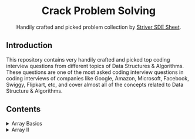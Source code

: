 <h1 align="center">Crack Problem Solving</h1>
<p align="center">Handily crafted and picked problem collection by <a href="https://takeuforward.org/interviews/strivers-sde-sheet-top-coding-interview-problems" target="_blank">Striver SDE Sheet</a>.</p>

## Introduction

<p>
This repository contains very handily crafted and picked top coding interview questions from different topics of Data Structures & Algorithms. These questions are one of the most asked coding interview questions in coding interviews of companies like Google, Amazon, Microsoft, Facebook, Swiggy, Flipkart, etc, and cover almost all of the concepts related to Data Structure & Algorithms.
</p>

## Contents

<details> 
    <summary> Array Basics </summary>
    <table>
        <thead>
            <th>#</th> 
            <th>Problem Title</th> 
            <th>Online Judge</th>
            <th>Problem Link</th> 
            <th>Solution</th>
        </thead>
        <tbody>
            <tr>
                <td>1</td> <td>Set Matrix Zeros</td> <td>LeetCode</td>
                <td align="center"><a href="https://leetcode.com/problems/set-matrix-zeroes/"><img src="./img/leet-code.png" height="40" width="auto"/></a></td>
                <td><a href="./array-basics/set-matrix-zeroes.md">Link</a></td>
            </tr>
            <tr>
                <td>2</td> <td>Pascal's Triangle</td> <td>LeetCode</td>
                <td align="center"><a href="https://leetcode.com/problems/pascals-triangle/"><img src="./img/leet-code.png" height="40" width="auto"/></a></td>
                <td><a href="./array-basics/pascal-triangle.md">Link</a></td>
            </tr>
            <tr>
                <td>3</td> <td>Pascal's Triangle II</td> <td>LeetCode</td>
                <td align="center"><a href="https://leetcode.com/problems/pascals-triangle-ii/"><img src="./img/leet-code.png" height="40" width="auto"/></a></td>
                <td><a href="./array-basics/pascal-triangle2.md">Link</a></td>
            </tr>
            <tr>
                <td>4</td> <td>Next Permutation</td> <td>LeetCode</td>
                <td align="center"><a href="https://leetcode.com/problems/next-permutation/"><img src="./img/leet-code.png" height="40" width="auto"/></a></td>
                <td><a href="./array-basics/next-permutation.md">Link</a></td>
            </tr>
            <tr>
                <td>5</td> <td>Maximum Subarray</td> <td>LeetCode</td>
                <td align="center"><a href="https://leetcode.com/problems/maximum-subarray/"><img src="./img/leet-code.png" height="40" width="auto"/></a></td>
                <td><a href="./array-basics/maximum-subarray.md">Link</a></td>
            </tr>
            <tr>
                <td>6</td> <td>Sort Colors</td> <td>LeetCode</td>
                <td align="center"><a href="https://leetcode.com/problems/sort-colors/"><img src="./img/leet-code.png" height="40" width="auto"/></a></td>
                <td><a href="./array-basics/sort-colors.md">Link</a></td>
            </tr>
            <tr>
                <td>7</td> <td>Best Time to Buy and Sell Stock</td> <td>LeetCode</td>
                <td align="center"><a href="https://leetcode.com/problems/best-time-to-buy-and-sell-stock/"><img src="./img/leet-code.png" height="40" width="auto"/></a></td>
                <td><a href="./array-basics/buy-and-sell-stock.md">Link</a></td>
            </tr>
        </tbody>
    </table>
</details>

<details>
    <summary> Array II </summary>
    <table>
        <thead>
            <th>#</th> 
            <th>Problem Title</th> 
            <th>Online Judge</th>
            <th>Problem Link</th> 
            <th>Solution</th>
        </thead>
        <tbody>
            <tr>
                <td>1</td>
                <td>Rotate Image</td> 
                <td>LeetCode</td>
                <td align="center">
                    <a href="https://leetcode.com/problems/rotate-image/"><img src="./img/leet-code.png" height="40" width="auto"/></a>
                </td>
                <td><a href="./array-II/rotate-image.md">Link</a></td>
            </tr>
            <tr>
                <td>2</td>
                <td>Merge Intervals</td> 
                <td>LeetCode</td>
                <td align="center">
                    <a href="https://leetcode.com/problems/merge-intervals/"><img src="./img/leet-code.png" height="40" width="auto"/></a>
                </td>
                <td><a href="./array-II/merge-intervals.md">Link</a></td>
            </tr>
            <tr>
                <td>3</td>
                <td>Merge Two Sorted Arrays</td> 
                <td>Coding Ninja</td>
                <td align="center">
                    <a href="https://www.codingninjas.com/studio/problems/merge-two-sorted-arrays-without-extra-space_6898839">CodingNinja</a>
                </td>
                <td><a href="./array-II/merge-two-sorted-arrays.md">Link</a></td>
            </tr>
            <tr>
                <td>4</td>
                <td>Inversion of Array</td> 
                <td>Coding Ninja</td>
                <td align="center">
                    <a href="https://www.codingninjas.com/studio/problems/number-of-inversions_6840276">CodingNinja</a>
                </td>
                <td><a href="./array-II/inversions-of-array.md">Link</a></td>
            </tr>
            <tr>
                <td>5</td>
                <td>Search in a sorted 2D matrix</td> 
                <td>None</td>
                <td align="center">
                    <a href="#">None</a>
                </td>
                <td><a href="./array-II/search-2D-array.md">Link</a></td>
            </tr>
            <tr>
                <td>6</td>
                <td>Pow(x,n)</td> 
                <td>Leetcode</td>
                <td align="center">
                    <a href="https://leetcode.com/problems/powx-n/"><img src="./img/leet-code.png" height="40" width="auto"/></a>
                </td>
                <td><a href="./array-II/pow.md">Link</a></td>
            </tr>
        </tbody>
    </table>
</details>
